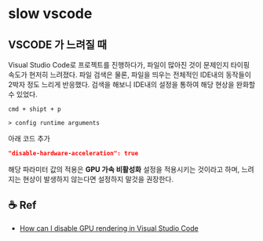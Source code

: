 # slow vscode

## VSCODE 가 느려질 때

Visual Studio Code로 프로젝트를 진행하다가, 파일이 많아진 것이 문제인지 타이핑 속도가 현저히
느려졌다. 파일 검색은 물론, 파일을 띄우는 전체적인 IDE내의 동작들이 2박자 정도 느리게 반응했다.
검색을 해보니 IDE내의 설정을 통하여 해당 현상을 완화할 수 있었다.

```shell
cmd + shipt + p

> config runtime arguments
```

아래 코드 추가

```json
"disable-hardware-acceleration": true
```

해당 파라미터 값의 적용은 **GPU 가속 비활성화** 설정을 적용시키는 것이라고 하며, 느려지는 현상이
발생하지 않는다면 설정하지 말것을 권장한다.

## ☕️ Ref

- [How can I disable GPU rendering in Visual Studio Code](https://stackoverflow.com/questions/29966747/how-can-i-disable-gpu-rendering-in-visual-studio-code)
